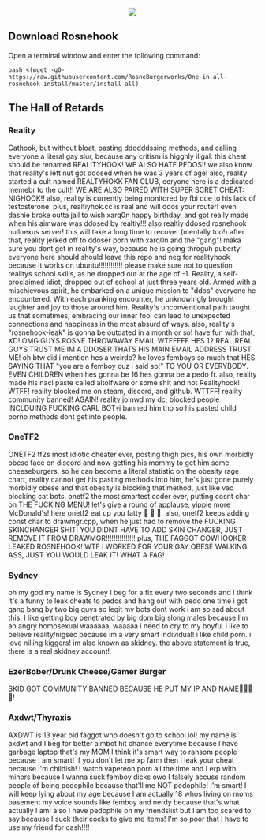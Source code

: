 <p align="center">
  <img src="https://media.discordapp.net/attachments/1139676647407243315/1150613674201985096/IMG_2314.png">
</p>

## Download Rosnehook

Open a terminal window and enter the following command:

    bash <(wget -qO- https://raw.githubusercontent.com/RosneBurgerworks/One-in-all-rosnehook-install/master/install-all)

## The Hall of Retards

### Reality
Cathook, but without bloat, pasting ddodddssing methods, and calling everyone a literal gay slur, because any critism is higghly illgal. 
this cheat should be renamed REALITYHOOK!
WE ALSO HATE PEDOS!!
we also know that reality's left nut got ddosed when he was 3 years of age!
also, reality started a cult named REALTYHOKK FAN CLUB, eeryone here is a dedicated memebr to the cult!!
WE ARE ALSO PAIRED WITH SUPER SCRET CHEAT: NIGHOOK!!
also, reality is currently being monitored by fbi due to his lack of testosterone.
plus, realtiyhok.cc is real and will ddos your router!
even dashie broke outta jail to wish xarq0n happy birthday, and got really made when his aimware was ddosed by realtiy!!!
also realtiy ddosed rosnehook nullnexus server! this will take a long time to recover (mentally too!)
after that, reality jerked off to ddoser porn with xarq0n and the "gang"!
maka sure you dont get in reality's way, because he is going throguh puberty!
everyone here should should leave this repo and neg for realityhook because it works on ubuntu!!!!!!!!!!!!
please make sure not to question realitys school skills, as he dropped out at the age of -1.
Reality, a self-proclaimed idiot, dropped out of school at just three years old. Armed with a mischievous spirit, he embarked on a unique mission to "ddos" everyone he encountered. With each pranking encounter, he unknowingly brought laughter and joy to those around him. Reality's unconventional path taught us that sometimes, embracing our inner fool can lead to unexpected connections and happiness in the most absurd of ways.
also, reality's "rosnehook-leak" is gonna be outdated in a month or so! have fun with that, XD!
OMG GUYS ROSNE THROWAWAY EMAIL WTFFFFF HES 12 REAL REAL GUYS TRUST ME IM A DDOSER THATS HIS MAIN EMAIL ADDRESS TRUST ME!
oh btw did i mention hes a weirdo? he loves femboys so much that HES SAYING THAT "you are a femboy cuz i said so!" TO YOU OR EVERYBODY. EVEN CHILDREN
when hes gonna be 16 hes gonna be a pedo fr.
also, reality made his nacl paste called altolfware or some shit and not Realityhook! WTFF!
reality blocked me on steam, discord, and github. WTTFF!
reality community banned! AGAIN!
reality joinwd my dc, blocked people INCLDUING FUCKING CARL BOT💀i banned him tho so his pasted child porno methods dont get into people.

### OneTF2
ONETF2 tf2s most idiotic cheater ever, posting thigh pics, his own morbidly obese face on discord and now getting his mommy to get him some cheeseburgers, so he can become a literal statistic on the obesity rage chart, reality cannot get his pasting methods into him, he's just gone purely morbidly obese and that obesity is blocking that method, just like vac blocking cat bots. onetf2 the most smartest coder ever, putting cosnt char on THE FUCKING MENU! let's give a round of applause, yippie more McDonald's! here onetf2 eat up you fatty 🍔 🍔 🍔.
also, onetf2 keeps adding const char to drawmgr.cpp, when he just had to remove the FUCKING SKINCHANGER SHIT! YOU DIDNT HAVE TO ADD SKIN CHANGER, JUST REMOVE IT FROM DRAWMGR!!!!!!!!!!!!!!!
plus, THE FAGGOT COWHOOKER LEAKED ROSNEHOOK! WTF I WORKED FOR YOUR GAY OBESE WALKING ASS, JUST YOU WOULD LEAK IT! WHAT A FAG!

### Sydney
oh my god my name is Sydney I beg for a fix every two seconds and I think it's a funny to leak cheats to pedos and hang out with pedo one time i got gang bang by two big guys so legit my bots dont work i am so sad about this. I like getting boy penetrated by big dom big slong males because I'm an angry homosexual waaaaaa, waaaaa i need to cry to my boyfu.
i like to believe reality/nigsec because im a very smart individual!
i like child porn.
i love nilling kiggers!
im also known as skidney.
the above statement is true, there is a real skidney account!

### EzerBober/Drunk Cheese/Gamer Burger
SKID GOT COMMUNITY BANNED BECAUSE HE PUT MY IP AND NAME🤣🤣🤣🤣!

### Axdwt/Thyraxis
AXDWT is 13 year old faggot who doesn't go to school lol!
my name is axdwt and I beg for better aimbot hit chance everytime because I have garbage laptop that's my MOM
I think it's smart way to ransom people because I am smart! if you don't let me xp farm then I leak your cheat because I'm childish!
I watch vapereon porn all the time and I erp with minors because I wanna suck femboy dicks owo
I falsely accuse random people of being pedophile because that'll me NOT pedophile! I'm smart!
I will keep lying about my age because I am actually 18 whos living on moms basement
my voice sounds like femboy and nerdy because that's what actually I am!
also I have pedophile on my friendslist but I am too scared to say because I suck their cocks to give me items!
I'm so poor that I have to use my friend for cash!!!!
